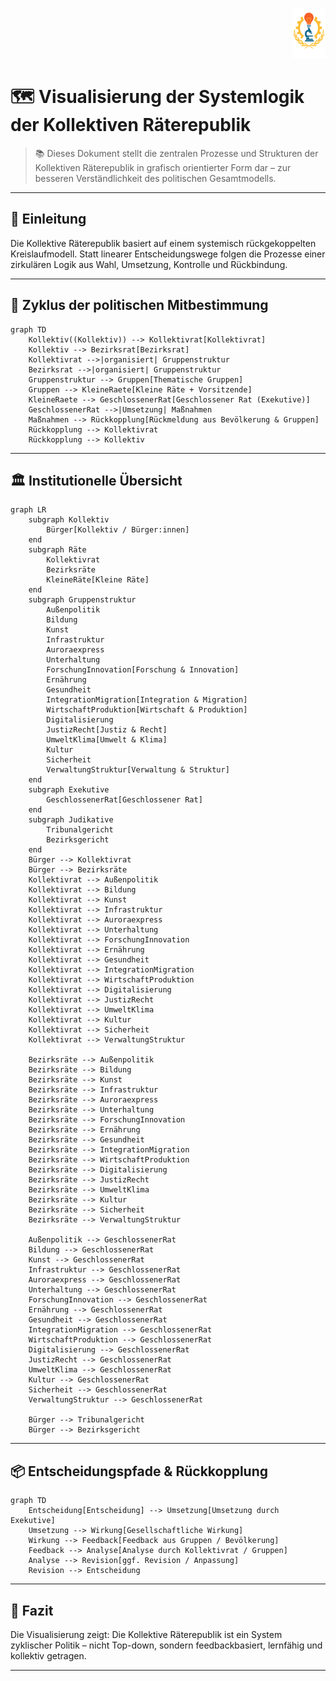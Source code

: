 <p align="right">
  <img src="https://raw.githubusercontent.com/hades-dux/Kollektive-Raeterepublik/main/Meta_und_Systemstruktur/logo_offiziell.png" alt="Logo der Kollektiven Räterepublik" height="80">
</p>

<!--
Autor: Fabio Weidner
Version: 1.1
Sektion: Meta & Systemstruktur
Veröffentlichung: Mai 2025
-->

# 🗺️ Visualisierung der Systemlogik der Kollektiven Räterepublik

> 📚 Dieses Dokument stellt die zentralen Prozesse und Strukturen der Kollektiven Räterepublik in grafisch orientierter Form dar – zur besseren Verständlichkeit des politischen Gesamtmodells.

---

## 🧭 Einleitung

Die Kollektive Räterepublik basiert auf einem systemisch rückgekoppelten Kreislaufmodell. Statt linearer Entscheidungswege folgen die Prozesse einer zirkulären Logik aus Wahl, Umsetzung, Kontrolle und Rückbindung.

---

## 🔄 Zyklus der politischen Mitbestimmung

```mermaid
graph TD
    Kollektiv((Kollektiv)) --> Kollektivrat[Kollektivrat]
    Kollektiv --> Bezirksrat[Bezirksrat]
    Kollektivrat -->|organisiert| Gruppenstruktur
    Bezirksrat -->|organisiert| Gruppenstruktur
    Gruppenstruktur --> Gruppen[Thematische Gruppen]
    Gruppen --> KleineRaete[Kleine Räte + Vorsitzende]
    KleineRaete --> GeschlossenerRat[Geschlossener Rat (Exekutive)]
    GeschlossenerRat -->|Umsetzung| Maßnahmen
    Maßnahmen --> Rückkopplung[Rückmeldung aus Bevölkerung & Gruppen]
    Rückkopplung --> Kollektivrat
    Rückkopplung --> Kollektiv
```

---

## 🏛️ Institutionelle Übersicht

```mermaid
graph LR
    subgraph Kollektiv
        Bürger[Kollektiv / Bürger:innen]
    end
    subgraph Räte
        Kollektivrat
        Bezirksräte
        KleineRäte[Kleine Räte]
    end
    subgraph Gruppenstruktur
        Außenpolitik
        Bildung
        Kunst
        Infrastruktur
        Auroraexpress
        Unterhaltung
        ForschungInnovation[Forschung & Innovation]
        Ernährung
        Gesundheit
        IntegrationMigration[Integration & Migration]
        WirtschaftProduktion[Wirtschaft & Produktion]
        Digitalisierung
        JustizRecht[Justiz & Recht]
        UmweltKlima[Umwelt & Klima]
        Kultur
        Sicherheit
        VerwaltungStruktur[Verwaltung & Struktur]
    end
    subgraph Exekutive
        GeschlossenerRat[Geschlossener Rat]
    end
    subgraph Judikative
        Tribunalgericht
        Bezirksgericht
    end
    Bürger --> Kollektivrat
    Bürger --> Bezirksräte
    Kollektivrat --> Außenpolitik
    Kollektivrat --> Bildung
    Kollektivrat --> Kunst
    Kollektivrat --> Infrastruktur
    Kollektivrat --> Auroraexpress
    Kollektivrat --> Unterhaltung
    Kollektivrat --> ForschungInnovation
    Kollektivrat --> Ernährung
    Kollektivrat --> Gesundheit
    Kollektivrat --> IntegrationMigration
    Kollektivrat --> WirtschaftProduktion
    Kollektivrat --> Digitalisierung
    Kollektivrat --> JustizRecht
    Kollektivrat --> UmweltKlima
    Kollektivrat --> Kultur
    Kollektivrat --> Sicherheit
    Kollektivrat --> VerwaltungStruktur

    Bezirksräte --> Außenpolitik
    Bezirksräte --> Bildung
    Bezirksräte --> Kunst
    Bezirksräte --> Infrastruktur
    Bezirksräte --> Auroraexpress
    Bezirksräte --> Unterhaltung
    Bezirksräte --> ForschungInnovation
    Bezirksräte --> Ernährung
    Bezirksräte --> Gesundheit
    Bezirksräte --> IntegrationMigration
    Bezirksräte --> WirtschaftProduktion
    Bezirksräte --> Digitalisierung
    Bezirksräte --> JustizRecht
    Bezirksräte --> UmweltKlima
    Bezirksräte --> Kultur
    Bezirksräte --> Sicherheit
    Bezirksräte --> VerwaltungStruktur

    Außenpolitik --> GeschlossenerRat
    Bildung --> GeschlossenerRat
    Kunst --> GeschlossenerRat
    Infrastruktur --> GeschlossenerRat
    Auroraexpress --> GeschlossenerRat
    Unterhaltung --> GeschlossenerRat
    ForschungInnovation --> GeschlossenerRat
    Ernährung --> GeschlossenerRat
    Gesundheit --> GeschlossenerRat
    IntegrationMigration --> GeschlossenerRat
    WirtschaftProduktion --> GeschlossenerRat
    Digitalisierung --> GeschlossenerRat
    JustizRecht --> GeschlossenerRat
    UmweltKlima --> GeschlossenerRat
    Kultur --> GeschlossenerRat
    Sicherheit --> GeschlossenerRat
    VerwaltungStruktur --> GeschlossenerRat

    Bürger --> Tribunalgericht
    Bürger --> Bezirksgericht
```

---

## 📦 Entscheidungspfade & Rückkopplung

```mermaid
graph TD
    Entscheidung[Entscheidung] --> Umsetzung[Umsetzung durch Exekutive]
    Umsetzung --> Wirkung[Gesellschaftliche Wirkung]
    Wirkung --> Feedback[Feedback aus Gruppen / Bevölkerung]
    Feedback --> Analyse[Analyse durch Kollektivrat / Gruppen]
    Analyse --> Revision[ggf. Revision / Anpassung]
    Revision --> Entscheidung
```

---

## 📌 Fazit

Die Visualisierung zeigt: Die Kollektive Räterepublik ist ein System zyklischer Politik – nicht Top-down, sondern feedbackbasiert, lernfähig und kollektiv getragen.

---
